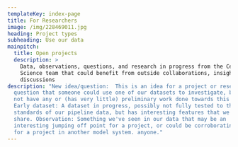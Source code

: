 ```yaml
---
templateKey: index-page
title: For Researchers
image: /img/228469011.jpg
heading: Project types
subheading: Use our data
mainpitch:
  title: Open projects
  description: >
    Data, observations, questions, and research in progress from the Cell
    Science team that could benefit from outside collaborations, insights, and
    discussions
description: "New idea/question:  This is an idea for a project or research
  question that someone could use one of our datasets to investigate, but does
  not have any or (has very little) preliminary work done towards this project.
  Early dataset: A dataset in progress, possibly not fully tested to the
  standards of our pipeline data, but has interesting features that we want to
  share. Observation: Something we've seen in our data that may be an
  interesting jumping off point for a project, or could be corroborating data
  for a project in another model system. anyone."
---
```

